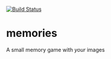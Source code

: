 [![Build Status](https://travis-ci.org/xtofl/memories.svg?branch=master)](https://travis-ci.org/xtofl/memories)

memories
========

A small memory game with _your_ images
